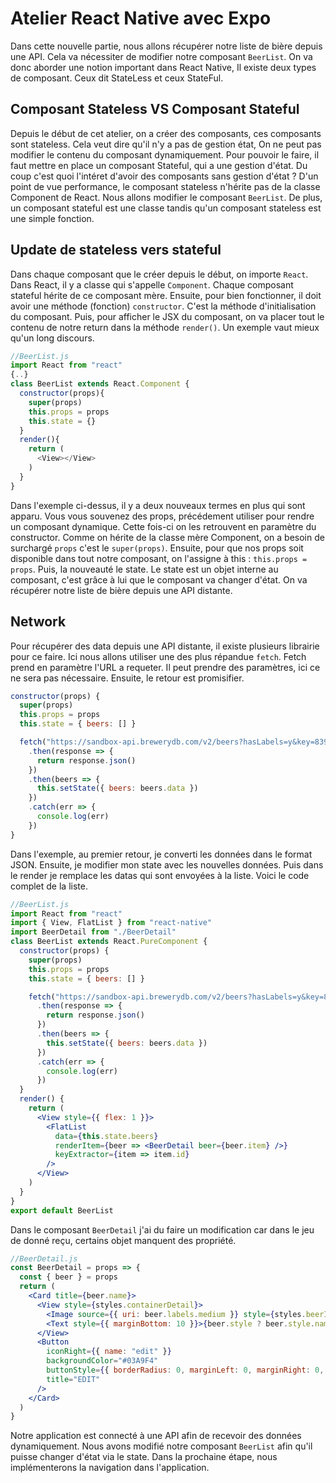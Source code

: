 # Atelier React Native avec Expo

Dans cette nouvelle partie, nous allons récupérer notre liste de bière depuis une API. Cela va nécessiter de modifier notre composant `BeerList`. On va donc aborder une notion important dans React Native, Il existe deux types de composant. Ceux dit StateLess et ceux StateFul.

## Composant Stateless VS Composant Stateful
Depuis le début de cet atelier, on a créer des composants, ces composants sont stateless. Cela veut dire qu'il n'y a pas de gestion état, On ne peut pas modifier le contenu du composant dynamiquement. Pour pouvoir le faire, il faut mettre en place un composant Stateful, qui a une gestion d'état. Du coup c'est quoi l'intéret d'avoir des composants sans gestion d'état ? D'un point de vue performance, le composant stateless n'hérite pas de la classe Component de React. Nous allons modifier le composant `BeerList`. De plus, un composant stateful est une classe tandis qu'un composant stateless est une simple fonction.

## Update de stateless vers stateful
Dans chaque composant que le créer depuis le début, on importe `React`. Dans React, il y a classe qui s'appelle `Component`. Chaque composant stateful hérite de ce composant mère. Ensuite, pour bien fonctionner, il doit avoir une méthode (fonction) `constructor`. C'est la méthode d'initialisation du composant. Puis, pour afficher le JSX du composant, on va placer tout le contenu de notre return dans la méthode `render()`. Un exemple vaut mieux qu'un long discours.
```javascript
//BeerList.js
import React from "react"
{..}
class BeerList extends React.Component {
  constructor(props){
    super(props)
    this.props = props
    this.state = {}
  }
  render(){
    return (
      <View></View>
    )
  }
}
```
Dans l'exemple ci-dessus, il y a deux nouveaux termes en plus qui sont apparu. Vous vous souvenez des props, précédement utiliser pour rendre un composant dynamique. Cette fois-ci on les retrouvent en paramètre du constructor. Comme on hérite de la classe mère Component, on a besoin de surchargé `props` c'est le `super(props)`. Ensuite, pour que nos props soit disponible dans tout notre composant, on l'assigne à this : `this.props = props`. Puis, la nouveauté le state. Le state est un objet interne au composant, c'est grâce à lui que le composant va changer d'état. On va récupérer notre liste de bière depuis une API distante.

## Network
Pour récupérer des data depuis une API distante, il existe plusieurs librairie pour ce faire. Ici nous allons utiliser une des plus répandue `fetch`. Fetch prend en paramètre l'URL a requeter. Il peut prendre des paramètres, ici ce ne sera pas nécessaire. Ensuite, le retour est promisifier.
```javascript
constructor(props) {
  super(props)
  this.props = props
  this.state = { beers: [] }

  fetch("https://sandbox-api.brewerydb.com/v2/beers?hasLabels=y&key=8399b25ee2de305bad151de330671ec1")
    .then(response => {
      return response.json()
    })
    .then(beers => {
      this.setState({ beers: beers.data })
    })
    .catch(err => {
      console.log(err)
    })
}
```
Dans l'exemple, au premier retour, je converti les données dans le format JSON. Ensuite, je modifier mon state avec les nouvelles données. Puis dans le render je remplace les datas qui sont envoyées à la liste. Voici le code complet de la liste.
```jsx
//BeerList.js
import React from "react"
import { View, FlatList } from "react-native"
import BeerDetail from "./BeerDetail"
class BeerList extends React.PureComponent {
  constructor(props) {
    super(props)
    this.props = props
    this.state = { beers: [] }

    fetch("https://sandbox-api.brewerydb.com/v2/beers?hasLabels=y&key=8399b25ee2de305bad151de330671ec1")
      .then(response => {
        return response.json()
      })
      .then(beers => {
        this.setState({ beers: beers.data })
      })
      .catch(err => {
        console.log(err)
      })
  }
  render() {
    return (
      <View style={{ flex: 1 }}>
        <FlatList
          data={this.state.beers}
          renderItem={beer => <BeerDetail beer={beer.item} />}
          keyExtractor={item => item.id}
        />
      </View>
    )
  }
}
export default BeerList
```

Dans le composant `BeerDetail` j'ai du faire un modification car dans le jeu de donné reçu, certains objet manquent des propriété.

```jsx
//BeerDetail.js
const BeerDetail = props => {
  const { beer } = props
  return (
    <Card title={beer.name}>
      <View style={styles.containerDetail}>
        <Image source={{ uri: beer.labels.medium }} style={styles.beerImg} />
        <Text style={{ marginBottom: 10 }}>{beer.style ? beer.style.name : beer.name}</Text>
      </View>
      <Button
        iconRight={{ name: "edit" }}
        backgroundColor="#03A9F4"
        buttonStyle={{ borderRadius: 0, marginLeft: 0, marginRight: 0, marginBottom: 0 }}
        title="EDIT"
      />
    </Card>
  )
}
```

Notre application est connecté à une API afin de recevoir des données dynamiquement. Nous avons modifié notre composant `BeerList` afin qu'il puisse changer d'état via le state. Dans la prochaine étape, nous implémenterons la navigation dans l'application.